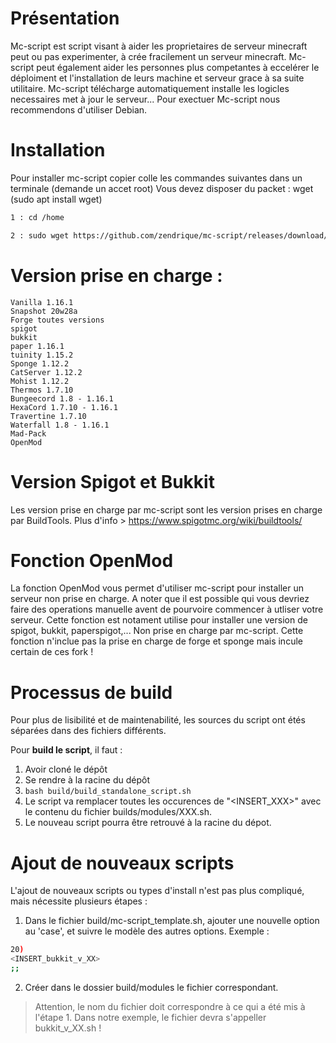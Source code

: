 # Présentation
Mc-script est script visant à aider les proprietaires de serveur minecraft peut ou pas experimenter, à crée fracilement un serveur minecraft.
Mc-script peut également aider les personnes plus competantes à eccelérer le déploiment et l'installation de leurs machine et serveur grace à sa suite utilitaire.
Mc-script télécharge automatiquement installe les logicles necessaires met à jour le serveur...
Pour exectuer Mc-script nous recommendons d'utiliser Debian.

# Installation
Pour installer mc-script copier colle les commandes suivantes dans un terminale (demande un accet root)
Vous devez disposer du packet : wget (sudo apt install wget)
```bash
1 : cd /home

2 : sudo wget https://github.com/zendrique/mc-script/releases/download/1.2/boot.sh && sudo bash boot.sh
```
# Version prise en charge :
```
Vanilla 1.16.1
Snapshot 20w28a
Forge toutes versions
spigot
bukkit
paper 1.16.1
tuinity 1.15.2
Sponge 1.12.2
CatServer 1.12.2
Mohist 1.12.2
Thermos 1.7.10
Bungeecord 1.8 - 1.16.1
HexaCord 1.7.10 - 1.16.1
Travertine 1.7.10
Waterfall 1.8 - 1.16.1
Mad-Pack
OpenMod
```
# Version Spigot et Bukkit
Les version prise en charge par mc-script sont les version prises en charge par BuildTools.
Plus d'info > https://www.spigotmc.org/wiki/buildtools/

# Fonction OpenMod
La fonction OpenMod vous permet d'utiliser mc-script pour installer un serveur non prise en charge.
A noter que il est possible qui vous devriez faire des operations manuelle avent de pourvoire commencer à utliser votre serveur.
Cette fonction est notament utilise pour installer une version de spigot, bukkit, paperspigot,... Non prise en charge par mc-script.
Cette fonction n'inclue pas la prise en charge de forge et sponge mais incule certain de ces fork !

# Processus de build
Pour plus de lisibilité et de maintenabilité, les sources du script ont étés séparées dans des fichiers différents.

Pour **build le script**, il faut :

1. Avoir cloné le dépôt
2. Se rendre à la racine du dépôt
3. `bash build/build_standalone_script.sh`
4. Le script va remplacer toutes les occurences de "<INSERT_XXX>" avec le contenu du fichier builds/modules/XXX.sh.
5. Le nouveau script pourra être retrouvé à la racine du dépot.

# Ajout de nouveaux scripts
L'ajout de nouveaux scripts ou types d'install n'est pas plus compliqué, mais nécessite plusieurs étapes :

1. Dans le fichier build/mc-script_template.sh, ajouter une nouvelle option au 'case', et suivre le modèle des autres options. Exemple :
```bash
20) 
<INSERT_bukkit_v_XX>
;;
```
2. Créer dans le dossier build/modules le fichier correspondant.
> Attention, le nom du fichier doit correspondre à ce qui a été mis à l'étape 1. Dans notre exemple, le fichier devra s'appeller bukkit_v_XX.sh !

